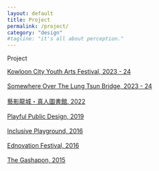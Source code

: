 ```yaml
---
layout: default
title: Project
permalink: /project/
category: "design"
#tagline: "it's all about perception."
---
```


<!--
<style>
	button {background-color: red;}
</style>
<button>BIOGRAPHY</button>
-->

<!--
{% for file in site.static_files %}
{% if file.image %}
<img src="{{ file.path }}" alt="{{ file.name }}">
{% endif %}
{% endfor %}
-->


<p class = "Cata-title">Project</p>


<a href="/kcyaf/index">Kowloon City Youth Arts Festival, 2023 - 24</a>
<br><br>
<a href="/lungtsunbridge/index">Somewhere Over The Lung Tsun Bridge, 2023 - 24</a>
<br><br>
<a href="/ydragon/index">藝影龍城・真人圖書館, 2022</a>
<br><br>
<a href="/ppd/index">Playful Public Design, 2019</a>
<br><br>
<a href="/inclusive/index">Inclusive Playground, 2016</a>
<br><br>
<a href="/edfes/index">Ednovation Festival, 2016</a>
<br><br>
<a href="/gashapon/index">The Gashapon, 2015</a>
<br><br>


<br><br><br>


	